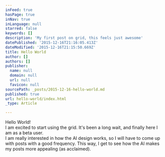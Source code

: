 ```yaml
---
inFeed: true
hasPage: true
inNav: true
inLanguage: null
starred: false
keywords: []
description: 'My first post on grid, this feels just awesome'
datePublished: '2015-12-16T21:16:05.413Z'
dateModified: '2015-12-16T21:15:50.669Z'
title: Hello World
author: []
authors: []
publisher:
  name: null
  domain: null
  url: null
  favicon: null
sourcePath: _posts/2015-12-16-hello-world.md
published: true
url: hello-world/index.html
_type: Article

---
```

Hello World!   
I am excited to start using the grid. It's been a long wait, and finally here I am as a beta user.  
I am really interested in how the AI design works, so I will have to come up with posts with a good frequency. This way, I get to see how the AI makes my posts more appealing (as acclaimed).
